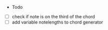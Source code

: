 * Todo
- [ ] check if note is on the third of the chord
- [ ] add variable notelengths to chord generator

